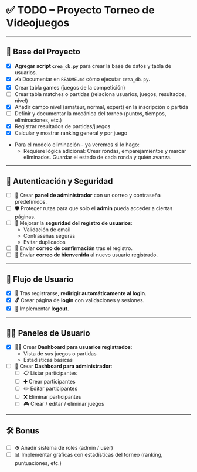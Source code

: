# ✅ TODO – Proyecto Torneo de Videojuegos

---

## 📁 Base del Proyecto

- [X] **Agregar script `crea_db.py`** para crear la base de datos y tabla de usuarios.
- [X] ✍️ Documentar en `README.md` cómo ejecutar `crea_db.py`.
- [X] Crear tabla games (juegos de la competición)
- [ ] Crear tabla matches o partidas (relaciona usuarios, juegos, resultados, nivel)
- [X] Añadir campo nivel (amateur, normal, expert) en la inscripción o partida
- [ ] Definir y documentar la mecánica del torneo (puntos, tiempos, eliminaciones, etc.)
- [X] Registrar resultados de partidas/juegos 
- [X] Calcular y mostrar ranking general y por juego
- Para el modelo eliminación - ya veremos si lo hago: 
  - Requiere lógica adicional:
      Crear rondas, emparejamientos y marcar eliminados.
      Guardar el estado de cada ronda y quién avanza.
      
---

## 🔐 Autenticación y Seguridad

- [ ] 🔑 Crear **panel de administrador** con un correo y contraseña predefinidos.
- [ ] 🛡️ Proteger rutas para que solo el **admin** pueda acceder a ciertas páginas.
- [ ] 🔐 Mejorar la **seguridad del registro de usuarios**:
  - Validación de email
  - Contraseñas seguras
  - Evitar duplicados
- [ ] 📧 Enviar **correo de confirmación** tras el registro.
- [ ] 💌 Enviar **correo de bienvenida** al nuevo usuario registrado.

---

## 🔁 Flujo de Usuario

- [X] 🔄 Tras registrarse, **redirigir automáticamente al login**.
- [X] 🔓 Crear página de **login** con validaciones y sesiones.
- [X] 🚪 Implementar **logout**.

---

## 🧑‍💻 Paneles de Usuario

- [X] 🧍‍♂️ Crear **Dashboard para usuarios registrados**:
  - Vista de sus juegos o partidas
  - Estadísticas básicas
- [ ] 👑 Crear **Dashboard para administrador**:
  - [ ] 📋 Listar participantes
  - [ ] ➕ Crear participantes
  - [ ] ✏️ Editar participantes
  - [ ] ❌ Eliminar participantes
  - [ ] 🎮 Crear / editar / eliminar juegos

---

## 🛠️ Bonus

- [ ] ⚙️ Añadir sistema de roles (admin / user)
- [ ] 📊 Implementar gráficas con estadísticas del torneo (ranking, puntuaciones, etc.)
